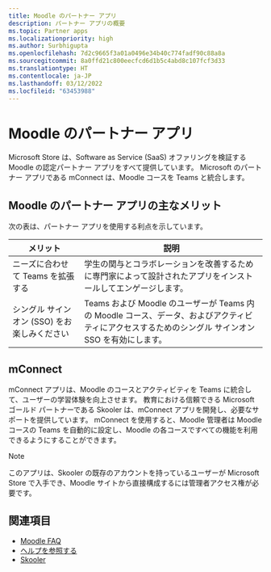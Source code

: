 ```yaml
---
title: Moodle のパートナー アプリ
description: パートナー アプリの概要
ms.topic: Partner apps
ms.localizationpriority: high
ms.author: Surbhigupta
ms.openlocfilehash: 7d2c9665f3a01a0496e34b40c774fadf90c88a8a
ms.sourcegitcommit: 8a0ffd21c800eecfcd6d1b5c4abd8c107fcf3d33
ms.translationtype: HT
ms.contentlocale: ja-JP
ms.lasthandoff: 03/12/2022
ms.locfileid: "63453988"
---
```

# <a name="partner-apps-for-moodle"></a>Moodle のパートナー アプリ

Microsoft Store は、Software as Service (SaaS) オファリングを検証する Moodle の認定パートナー アプリをすべて提供しています。 Microsoft のパートナー アプリである mConnect は、Moodle コースを Teams と統合します。

## <a name="key-benefits-of-partner-apps-for-moodle"></a>Moodle のパートナー アプリの主なメリット

次の表は、パートナー アプリを使用する利点を示しています。

|メリット| 説明|
|----------|------------|
|ニーズに合わせて Teams を拡張する| 学生の関与とコラボレーションを改善するために専門家によって設計されたアプリをインストールしてエンゲージします。|
|シングル サインオン (SSO) をお楽しみください| Teams および Moodle のユーザーが Teams 内の Moodle コース、データ、およびアクティビティにアクセスするためのシングル サインオン SSO を有効にします。|

## <a name="mconnect"></a>mConnect

mConnect アプリは、Moodle のコースとアクティビティを Teams に統合して、ユーザーの学習体験を向上させます。 教育における信頼できる Microsoft ゴールド パートナーである Skooler は、mConnect アプリを開発し、必要なサポートを提供しています。 mConnect を使用すると、Moodle 管理者は Moodle コースの Teams を自動的に設定し、Moodle の各コースですべての機能を利用できるようにすることができます。

>[!NOTE]
>このアプリは、Skooler の既存のアカウントを持っているユーザーが Microsoft Store で入手でき、Moodle サイトから直接構成するには管理者アクセス権が必要です。
  
<!-- Watch the following video to understand how to get started with mConnect and Teams: -->

<!-- > [!VIDEO unavailable] -->

## <a name="see-also"></a>関連項目

* [Moodle FAQ](faqs.md)
* [ヘルプを参照する](getting-help.md)
* [Skooler](https://skooler.com/mconnect/how-to/)